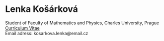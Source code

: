 
<html>
<body>
<h1>Lenka Košárková</h1>
<p>Student of Faculty of Mathematics and Physics, Charles University, Prague 
  <br><a href="/cv.pdf" target="_blank">Curriculum Vitae</a>
  <br>Email adress: kosarkova.lenka@email.cz</p>
</body>
</html>
